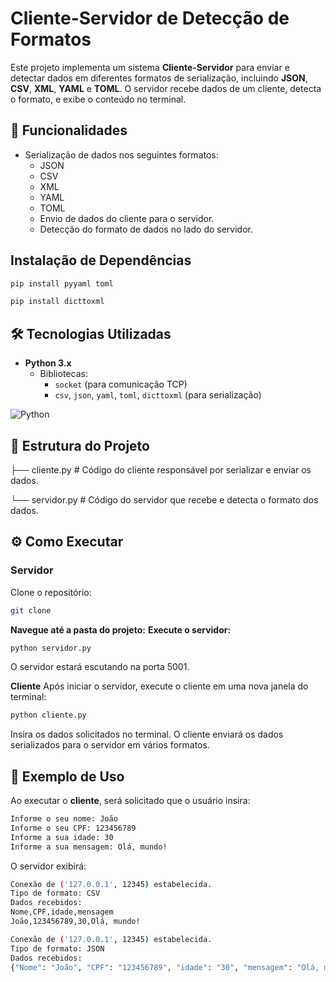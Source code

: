 

# Cliente-Servidor de Detecção de Formatos

Este projeto implementa um sistema **Cliente-Servidor** para enviar e detectar dados em diferentes formatos de serialização, incluindo **JSON**, **CSV**, **XML**, **YAML** e **TOML**. O servidor recebe dados de um cliente, detecta o formato, e exibe o conteúdo no terminal.

## 🚀 Funcionalidades

- Serialização de dados nos seguintes formatos:
  - JSON
  - CSV
  - XML
  - YAML
  - TOML
  - Envio de dados do cliente para o servidor.
  - Detecção do formato de dados no lado do servidor.

## Instalação de Dependências
``` bash
pip install pyyaml toml
```

``` bash
pip install dicttoxml
```

## 🛠️ Tecnologias Utilizadas

- **Python 3.x**
  - Bibliotecas:
    - `socket` (para comunicação TCP)
    - `csv`, `json`, `yaml`, `toml`, `dicttoxml` (para serialização)
      
![Python](https://img.shields.io/badge/Python-3776AB?style=for-the-badge&logo=python&logoColor=white)


## 📂 Estrutura do Projeto

├── cliente.py   # Código do cliente responsável por serializar e enviar os dados.

└── servidor.py  # Código do servidor que recebe e detecta o formato dos dados.


## ⚙️ Como Executar

### Servidor
Clone o repositório:

```bash
git clone
```

**Navegue até a pasta do projeto:**
**Execute o servidor:**
```bash
python servidor.py
```
O servidor estará escutando na porta 5001.

**Cliente**
Após iniciar o servidor, execute o cliente em uma nova janela do terminal:
``` bash
python cliente.py
```

Insira os dados solicitados no terminal. O cliente enviará os dados serializados para o servidor em vários formatos.

## 📖 Exemplo de Uso
Ao executar o **cliente**, será solicitado que o usuário insira:

```bash
Informe o seu nome: João
Informe o seu CPF: 123456789
Informe a sua idade: 30
Informe a sua mensagem: Olá, mundo!
```

O servidor exibirá:
```bash
Conexão de ('127.0.0.1', 12345) estabelecida.
Tipo de formato: CSV
Dados recebidos:
Nome,CPF,idade,mensagem
João,123456789,30,Olá, mundo!

Conexão de ('127.0.0.1', 12345) estabelecida.
Tipo de formato: JSON
Dados recebidos:
{"Nome": "João", "CPF": "123456789", "idade": "30", "mensagem": "Olá, mundo!"}
```










